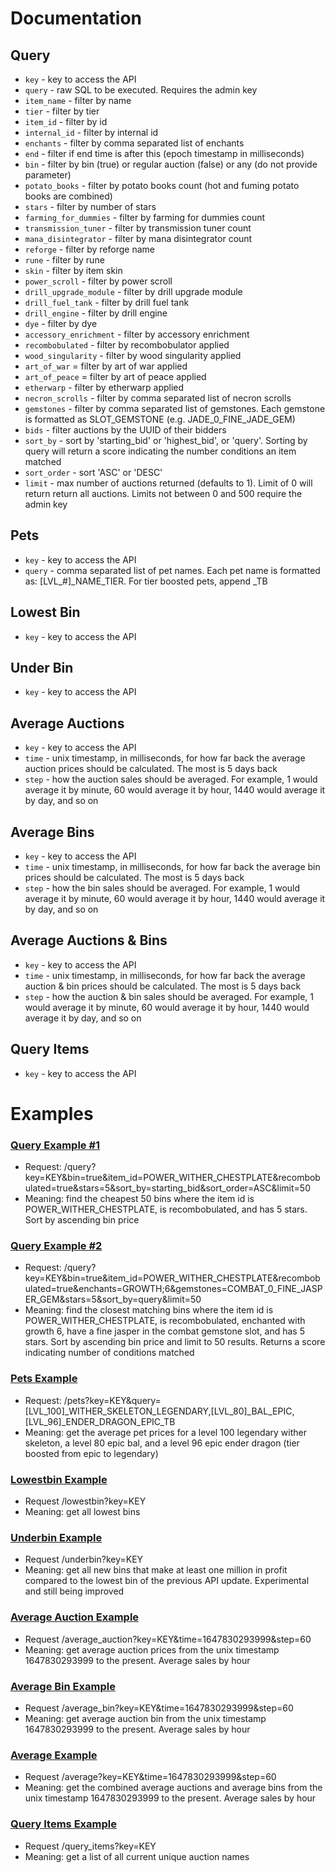 # Documentation
## Query
- `key` - key to access the API
- `query` - raw SQL to be executed. Requires the admin key
- `item_name` - filter by name
- `tier` - filter by tier
- `item_id` - filter by id
- `internal_id` - filter by internal id
- `enchants` - filter by comma separated list of enchants
- `end` - filter if end time is after this (epoch timestamp in milliseconds)
- `bin` - filter by bin (true) or regular auction (false) or any (do not provide parameter)
- `potato_books` - filter by potato books count (hot and fuming potato books are combined)
- `stars` - filter by number of stars
- `farming_for_dummies` - filter by farming for dummies count
- `transmission_tuner` - filter by transmission tuner count
- `mana_disintegrator` - filter by mana disintegrator count
- `reforge` - filter by reforge name
- `rune` - filter by rune
- `skin` - filter by item skin
- `power_scroll` - filter by power scroll
- `drill_upgrade_module` - filter by drill upgrade module
- `drill_fuel_tank` - filter by drill fuel tank
- `drill_engine` - filter by drill engine
- `dye` - filter by dye
- `accessory_enrichment` - filter by accessory enrichment
- `recombobulated` - filter by recombobulator applied
- `wood_singularity` - filter by wood singularity applied
- `art_of_war` = filter by art of war applied
- `art_of_peace` = filter by art of peace applied
- `etherwarp` - filter by etherwarp applied
- `necron_scrolls` - filter by comma separated list of necron scrolls
- `gemstones` - filter by comma separated list of gemstones. Each gemstone is formatted as SLOT_GEMSTONE (e.g. JADE_0_FINE_JADE_GEM)
- `bids` - filter auctions by the UUID of their bidders
- `sort_by` - sort by 'starting_bid' or 'highest_bid', or 'query'. Sorting by query will return a score indicating the number conditions an item matched
- `sort_order` - sort 'ASC' or 'DESC'
- `limit` - max number of auctions returned (defaults to 1). Limit of 0 will return return all auctions. Limits not between 0 and 500 require the admin key

## Pets
- `key` - key to access the API
- `query` - comma separated list of pet names. Each pet name is formatted as: [LVL_#]_NAME_TIER. For tier boosted pets, append _TB

## Lowest Bin
- `key` - key to access the API

## Under Bin
- `key` - key to access the API

## Average Auctions
- `key` - key to access the API
- `time` - unix timestamp, in milliseconds, for how far back the average auction prices should be calculated. The most is 5 days back
- `step` - how the auction sales should be averaged. For example, 1 would average it by minute, 60 would average it by hour, 1440 would average it by day, and so on

## Average Bins
- `key` - key to access the API
- `time` - unix timestamp, in milliseconds, for how far back the average bin prices should be calculated. The most is 5 days back
- `step` - how the bin sales should be averaged. For example, 1 would average it by minute, 60 would average it by hour, 1440 would average it by day, and so on

## Average Auctions & Bins
- `key` - key to access the API
- `time` - unix timestamp, in milliseconds, for how far back the average auction & bin prices should be calculated. The most is 5 days back
- `step` - how the auction & bin sales should be averaged. For example, 1 would average it by minute, 60 would average it by hour, 1440 would average it by day, and so on

## Query Items
- `key` - key to access the API

# Examples
### [Query Example #1](docs/query_example_1.json)
- Request: /query?key=KEY&bin=true&item_id=POWER_WITHER_CHESTPLATE&recombobulated=true&stars=5&sort_by=starting_bid&sort_order=ASC&limit=50
- Meaning: find the cheapest 50 bins where the item id is POWER_WITHER_CHESTPLATE, is recombobulated, and has 5 stars. Sort by ascending bin price

### [Query Example #2](docs/query_example_2.json)
- Request: /query?key=KEY&bin=true&item_id=POWER_WITHER_CHESTPLATE&recombobulated=true&enchants=GROWTH;6&gemstones=COMBAT_0_FINE_JASPER_GEM&stars=5&sort_by=query&limit=50
- Meaning: find the closest matching bins where the item id is POWER_WITHER_CHESTPLATE, is recombobulated, enchanted with growth 6, have a fine jasper in the combat gemstone slot, and has 5 stars. Sort by ascending bin price and limit to 50 results. Returns a score indicating number of conditions matched

### [Pets Example](docs/pets_example.json)
- Request: /pets?key=KEY&query=[LVL_100]_WITHER_SKELETON_LEGENDARY,[LVL_80]_BAL_EPIC,[LVL_96]_ENDER_DRAGON_EPIC_TB
- Meaning: get the average pet prices for a level 100 legendary wither skeleton, a level 80 epic bal, and a level 96 epic ender dragon (tier boosted from epic to legendary)

### [Lowestbin Example](docs/lowestbin_example.json)
- Request /lowestbin?key=KEY
- Meaning: get all lowest bins

### [Underbin Example](docs/underbin_example.json)
- Request /underbin?key=KEY
- Meaning: get all new bins that make at least one million in profit compared to the lowest bin of the previous API update. Experimental and still being improved

### [Average Auction Example](docs/average_auction_example.json)
- Request /average_auction?key=KEY&time=1647830293999&step=60
- Meaning: get average auction prices from the unix timestamp 1647830293999 to the present. Average sales by hour

### [Average Bin Example](docs/average_bin_example.json)
- Request /average_bin?key=KEY&time=1647830293999&step=60
- Meaning: get average auction bin from the unix timestamp 1647830293999 to the present. Average sales by hour

### [Average Example](docs/average_example.json)
- Request /average?key=KEY&time=1647830293999&step=60
- Meaning: get the combined average auctions and average bins from the unix timestamp 1647830293999 to the present. Average sales by hour

### [Query Items Example](docs/query_items_example.json)
- Request /query_items?key=KEY
- Meaning: get a list of all current unique auction names